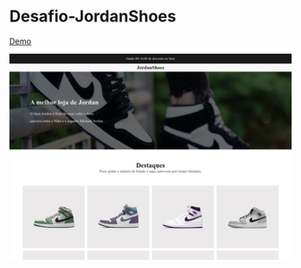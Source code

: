 # Desafio-JordanShoes

<a href="https://app.netlify.com/sites/xenodochial-hermann-11e92c/overview/">
      Demo
    </a>

<p align="center">
  <img src="/print.png" title="Print">
</p>

